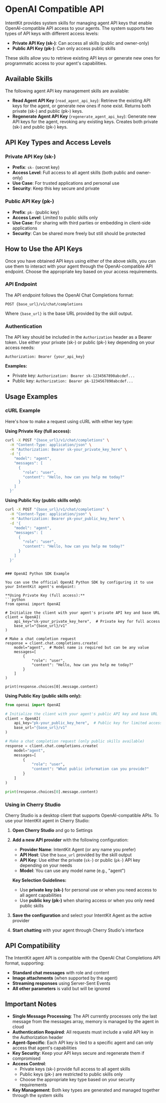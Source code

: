# OpenAI Compatible API

IntentKit provides system skills for managing agent API keys that enable OpenAI-compatible API access to your agents. The system supports two types of API keys with different access levels:

- **Private API Key (sk-)**: Can access all skills (public and owner-only)
- **Public API Key (pk-)**: Can only access public skills

These skills allow you to retrieve existing API keys or generate new ones for programmatic access to your agent's capabilities.

## Available Skills

The following agent API key management skills are available:

- **Read Agent API Key** (`read_agent_api_key`): Retrieve the existing API keys for the agent, or generate new ones if none exist. Returns both private (sk-) and public (pk-) keys.
- **Regenerate Agent API Key** (`regenerate_agent_api_key`): Generate new API keys for the agent, revoking any existing keys. Creates both private (sk-) and public (pk-) keys.

## API Key Types and Access Levels

### Private API Key (sk-)
- **Prefix**: `sk-` (secret key)
- **Access Level**: Full access to all agent skills (both public and owner-only)
- **Use Case**: For trusted applications and personal use
- **Security**: Keep this key secure and private

### Public API Key (pk-)
- **Prefix**: `pk-` (public key)
- **Access Level**: Limited to public skills only
- **Use Case**: For sharing with third parties or embedding in client-side applications
- **Security**: Can be shared more freely but still should be protected

## How to Use the API Keys

Once you have obtained API keys using either of the above skills, you can use them to interact with your agent through the OpenAI-compatible API endpoint. Choose the appropriate key based on your access requirements.

### API Endpoint

The API endpoint follows the OpenAI Chat Completions format:

```
POST {base_url}/v1/chat/completions
```

Where `{base_url}` is the base URL provided by the skill output.

### Authentication

The API key should be included in the `Authorization` header as a Bearer token. Use either your private (sk-) or public (pk-) key depending on your access needs:

```
Authorization: Bearer {your_api_key}
```

**Examples:**
- Private key: `Authorization: Bearer sk-1234567890abcdef...`
- Public key: `Authorization: Bearer pk-1234567890abcdef...`

## Usage Examples

### cURL Example

Here's how to make a request using cURL with either key type:

**Using Private Key (full access):**
```bash
curl -X POST "{base_url}/v1/chat/completions" \
  -H "Content-Type: application/json" \
  -H "Authorization: Bearer sk-your_private_key_here" \
  -d '{
    "model": "agent",
    "messages": [
      {
        "role": "user",
        "content": "Hello, how can you help me today?"
      }
    ]
  }'
```

**Using Public Key (public skills only):**
```bash
curl -X POST "{base_url}/v1/chat/completions" \
  -H "Content-Type: application/json" \
  -H "Authorization: Bearer pk-your_public_key_here" \
  -d '{
    "model": "agent",
    "messages": [
      {
        "role": "user",
        "content": "Hello, how can you help me today?"
      }
    ]
  }'
```
```

### OpenAI Python SDK Example

You can use the official OpenAI Python SDK by configuring it to use your IntentKit agent's endpoint:

**Using Private Key (full access):**
```python
from openai import OpenAI

# Initialize the client with your agent's private API key and base URL
client = OpenAI(
    api_key="sk-your_private_key_here",  # Private key for full access
    base_url="{base_url}/v1"
)

# Make a chat completion request
response = client.chat.completions.create(
    model="agent",  # Model name is required but can be any value
    messages=[
        {
            "role": "user",
            "content": "Hello, how can you help me today?"
        }
    ]
)

print(response.choices[0].message.content)
```

**Using Public Key (public skills only):**
```python
from openai import OpenAI

# Initialize the client with your agent's public API key and base URL
client = OpenAI(
    api_key="pk-your_public_key_here",  # Public key for limited access
    base_url="{base_url}/v1"
)

# Make a chat completion request (only public skills available)
response = client.chat.completions.create(
    model="agent",
    messages=[
        {
            "role": "user",
            "content": "What public information can you provide?"
        }
    ]
)

print(response.choices[0].message.content)
```

### Using in Cherry Studio

Cherry Studio is a desktop client that supports OpenAI-compatible APIs. To use your IntentKit agent in Cherry Studio:

1. **Open Cherry Studio** and go to Settings

2. **Add a new API provider** with the following configuration:
   - **Provider Name**: IntentKit Agent (or any name you prefer)
   - **API Host**: Use the `base_url` provided by the skill output
   - **API Key**: Use either the private (`sk-`) or public (`pk-`) API key depending on your needs
   - **Model**: You can use any model name (e.g., "agent")

   **Key Selection Guidelines:**
   - Use **private key (sk-)** for personal use or when you need access to all agent capabilities
   - Use **public key (pk-)** when sharing access or when you only need public skills

3. **Save the configuration** and select your IntentKit Agent as the active provider

4. **Start chatting** with your agent through Cherry Studio's interface

## API Compatibility

The IntentKit agent API is compatible with the OpenAI Chat Completions API format, supporting:

- **Standard chat messages** with role and content
- **Image attachments** (when supported by the agent)
- **Streaming responses** using Server-Sent Events
- **All other parameters** is valid but will be ignored

## Important Notes

- **Single Message Processing**: The API currently processes only the last message from the messages array, memory is managed by the agent in cloud
- **Authentication Required**: All requests must include a valid API key in the Authorization header
- **Agent-Specific**: Each API key is tied to a specific agent and can only access that agent's capabilities
- **Key Security**: Keep your API keys secure and regenerate them if compromised
- **Access Control**: 
  - Private keys (sk-) provide full access to all agent skills
  - Public keys (pk-) are restricted to public skills only
  - Choose the appropriate key type based on your security requirements
- **Key Management**: Both key types are generated and managed together through the system skills
